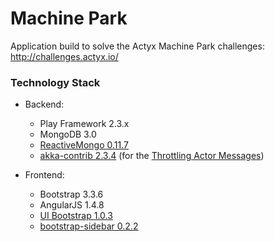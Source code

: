 Machine Park
============

Application build to solve the Actyx Machine Park challenges: http://challenges.actyx.io/

### Technology Stack

- Backend:
  - Play Framework 2.3.x
  - MongoDB 3.0
  - [ReactiveMongo 0.11.7](http://reactivemongo.org/)
  - [akka-contrib 2.3.4](http://mvnrepository.com/artifact/com.typesafe.akka/akka-contrib_2.10/2.3.4) (for the [Throttling Actor Messages](http://doc.akka.io/docs/akka/snapshot/contrib/throttle.html))
  
- Frontend:
  - Bootstrap 3.3.6
  - AngularJS 1.4.8
  - [UI Bootstrap 1.0.3](https://angular-ui.github.io/bootstrap/)
  - [bootstrap-sidebar 0.2.2](https://github.com/asyraf9/bootstrap-sidebar)
